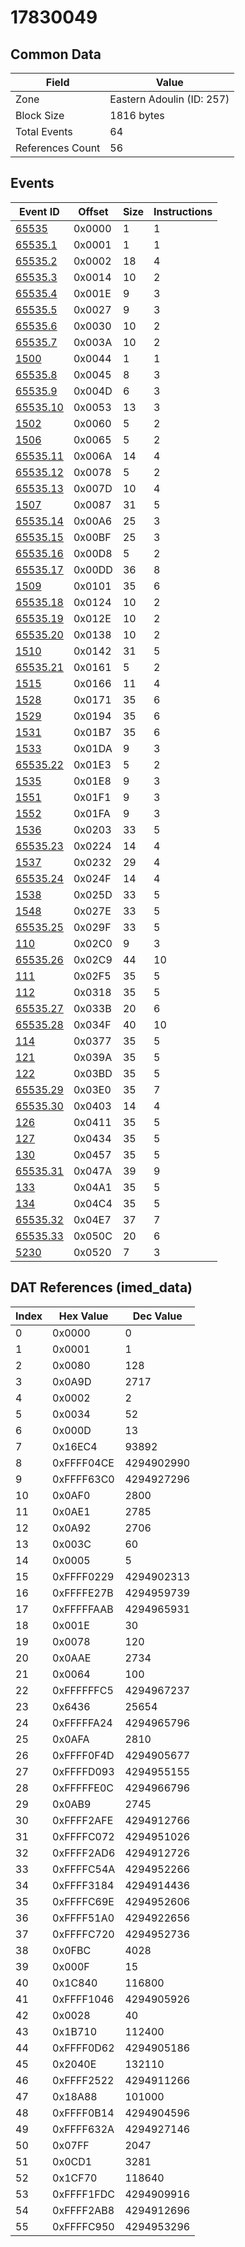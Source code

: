 # 17830049

## Common Data

| Field            | Value                     |
|------------------|---------------------------|
| Zone             | Eastern Adoulin (ID: 257) |
| Block Size       | 1816 bytes                |
| Total Events     | 64                        |
| References Count | 56                        |

## Events

| Event ID                  | Offset   |   Size |   Instructions |
|---------------------------|----------|--------|----------------|
| [65535](./65535.md)       | 0x0000   |      1 |              1 |
| [65535.1](./65535.1.md)   | 0x0001   |      1 |              1 |
| [65535.2](./65535.2.md)   | 0x0002   |     18 |              4 |
| [65535.3](./65535.3.md)   | 0x0014   |     10 |              2 |
| [65535.4](./65535.4.md)   | 0x001E   |      9 |              3 |
| [65535.5](./65535.5.md)   | 0x0027   |      9 |              3 |
| [65535.6](./65535.6.md)   | 0x0030   |     10 |              2 |
| [65535.7](./65535.7.md)   | 0x003A   |     10 |              2 |
| [1500](./1500.md)         | 0x0044   |      1 |              1 |
| [65535.8](./65535.8.md)   | 0x0045   |      8 |              3 |
| [65535.9](./65535.9.md)   | 0x004D   |      6 |              3 |
| [65535.10](./65535.10.md) | 0x0053   |     13 |              3 |
| [1502](./1502.md)         | 0x0060   |      5 |              2 |
| [1506](./1506.md)         | 0x0065   |      5 |              2 |
| [65535.11](./65535.11.md) | 0x006A   |     14 |              4 |
| [65535.12](./65535.12.md) | 0x0078   |      5 |              2 |
| [65535.13](./65535.13.md) | 0x007D   |     10 |              4 |
| [1507](./1507.md)         | 0x0087   |     31 |              5 |
| [65535.14](./65535.14.md) | 0x00A6   |     25 |              3 |
| [65535.15](./65535.15.md) | 0x00BF   |     25 |              3 |
| [65535.16](./65535.16.md) | 0x00D8   |      5 |              2 |
| [65535.17](./65535.17.md) | 0x00DD   |     36 |              8 |
| [1509](./1509.md)         | 0x0101   |     35 |              6 |
| [65535.18](./65535.18.md) | 0x0124   |     10 |              2 |
| [65535.19](./65535.19.md) | 0x012E   |     10 |              2 |
| [65535.20](./65535.20.md) | 0x0138   |     10 |              2 |
| [1510](./1510.md)         | 0x0142   |     31 |              5 |
| [65535.21](./65535.21.md) | 0x0161   |      5 |              2 |
| [1515](./1515.md)         | 0x0166   |     11 |              4 |
| [1528](./1528.md)         | 0x0171   |     35 |              6 |
| [1529](./1529.md)         | 0x0194   |     35 |              6 |
| [1531](./1531.md)         | 0x01B7   |     35 |              6 |
| [1533](./1533.md)         | 0x01DA   |      9 |              3 |
| [65535.22](./65535.22.md) | 0x01E3   |      5 |              2 |
| [1535](./1535.md)         | 0x01E8   |      9 |              3 |
| [1551](./1551.md)         | 0x01F1   |      9 |              3 |
| [1552](./1552.md)         | 0x01FA   |      9 |              3 |
| [1536](./1536.md)         | 0x0203   |     33 |              5 |
| [65535.23](./65535.23.md) | 0x0224   |     14 |              4 |
| [1537](./1537.md)         | 0x0232   |     29 |              4 |
| [65535.24](./65535.24.md) | 0x024F   |     14 |              4 |
| [1538](./1538.md)         | 0x025D   |     33 |              5 |
| [1548](./1548.md)         | 0x027E   |     33 |              5 |
| [65535.25](./65535.25.md) | 0x029F   |     33 |              5 |
| [110](./110.md)           | 0x02C0   |      9 |              3 |
| [65535.26](./65535.26.md) | 0x02C9   |     44 |             10 |
| [111](./111.md)           | 0x02F5   |     35 |              5 |
| [112](./112.md)           | 0x0318   |     35 |              5 |
| [65535.27](./65535.27.md) | 0x033B   |     20 |              6 |
| [65535.28](./65535.28.md) | 0x034F   |     40 |             10 |
| [114](./114.md)           | 0x0377   |     35 |              5 |
| [121](./121.md)           | 0x039A   |     35 |              5 |
| [122](./122.md)           | 0x03BD   |     35 |              5 |
| [65535.29](./65535.29.md) | 0x03E0   |     35 |              7 |
| [65535.30](./65535.30.md) | 0x0403   |     14 |              4 |
| [126](./126.md)           | 0x0411   |     35 |              5 |
| [127](./127.md)           | 0x0434   |     35 |              5 |
| [130](./130.md)           | 0x0457   |     35 |              5 |
| [65535.31](./65535.31.md) | 0x047A   |     39 |              9 |
| [133](./133.md)           | 0x04A1   |     35 |              5 |
| [134](./134.md)           | 0x04C4   |     35 |              5 |
| [65535.32](./65535.32.md) | 0x04E7   |     37 |              7 |
| [65535.33](./65535.33.md) | 0x050C   |     20 |              6 |
| [5230](./5230.md)         | 0x0520   |      7 |              3 |

## DAT References (imed_data)

|   Index | Hex Value   |   Dec Value |
|---------|-------------|-------------|
|       0 | 0x0000      |           0 |
|       1 | 0x0001      |           1 |
|       2 | 0x0080      |         128 |
|       3 | 0x0A9D      |        2717 |
|       4 | 0x0002      |           2 |
|       5 | 0x0034      |          52 |
|       6 | 0x000D      |          13 |
|       7 | 0x16EC4     |       93892 |
|       8 | 0xFFFF04CE  |  4294902990 |
|       9 | 0xFFFF63C0  |  4294927296 |
|      10 | 0x0AF0      |        2800 |
|      11 | 0x0AE1      |        2785 |
|      12 | 0x0A92      |        2706 |
|      13 | 0x003C      |          60 |
|      14 | 0x0005      |           5 |
|      15 | 0xFFFF0229  |  4294902313 |
|      16 | 0xFFFFE27B  |  4294959739 |
|      17 | 0xFFFFFAAB  |  4294965931 |
|      18 | 0x001E      |          30 |
|      19 | 0x0078      |         120 |
|      20 | 0x0AAE      |        2734 |
|      21 | 0x0064      |         100 |
|      22 | 0xFFFFFFC5  |  4294967237 |
|      23 | 0x6436      |       25654 |
|      24 | 0xFFFFFA24  |  4294965796 |
|      25 | 0x0AFA      |        2810 |
|      26 | 0xFFFF0F4D  |  4294905677 |
|      27 | 0xFFFFD093  |  4294955155 |
|      28 | 0xFFFFFE0C  |  4294966796 |
|      29 | 0x0AB9      |        2745 |
|      30 | 0xFFFF2AFE  |  4294912766 |
|      31 | 0xFFFFC072  |  4294951026 |
|      32 | 0xFFFF2AD6  |  4294912726 |
|      33 | 0xFFFFC54A  |  4294952266 |
|      34 | 0xFFFF3184  |  4294914436 |
|      35 | 0xFFFFC69E  |  4294952606 |
|      36 | 0xFFFF51A0  |  4294922656 |
|      37 | 0xFFFFC720  |  4294952736 |
|      38 | 0x0FBC      |        4028 |
|      39 | 0x000F      |          15 |
|      40 | 0x1C840     |      116800 |
|      41 | 0xFFFF1046  |  4294905926 |
|      42 | 0x0028      |          40 |
|      43 | 0x1B710     |      112400 |
|      44 | 0xFFFF0D62  |  4294905186 |
|      45 | 0x2040E     |      132110 |
|      46 | 0xFFFF2522  |  4294911266 |
|      47 | 0x18A88     |      101000 |
|      48 | 0xFFFF0B14  |  4294904596 |
|      49 | 0xFFFF632A  |  4294927146 |
|      50 | 0x07FF      |        2047 |
|      51 | 0x0CD1      |        3281 |
|      52 | 0x1CF70     |      118640 |
|      53 | 0xFFFF1FDC  |  4294909916 |
|      54 | 0xFFFF2AB8  |  4294912696 |
|      55 | 0xFFFFC950  |  4294953296 |
